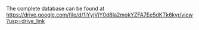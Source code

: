 
The complete database can be found at https://drive.google.com/file/d/1iYyjVjY0d8Ia2mokYZFA7Ee5dKTk6kyr/view?usp=drive_link 
